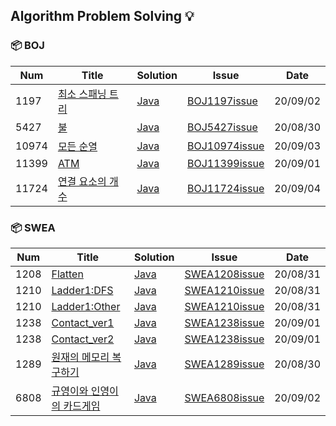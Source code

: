 ## Algorithm Problem Solving :bulb:

### :package: BOJ  
| Num | Title | Solution | Issue | Date |    
|-----| ----- | -------- | ----- | -------|
| 1197 | [최소 스패닝 트리] | [Java](./BOJ/Boj1197최소스패닝트리_Kruskal.java) | [BOJ1197issue](https://github.com/daaaaaayoon/Algorithm-DataStructure/issues/6)| 20/09/02 |
| 5427 | [불] | [Java](./BOJ/Boj5427불.java) | [BOJ5427issue](https://github.com/daaaaaayoon/Algorithm-DataStructure/issues/1)| 20/08/30 |
| 10974 | [모든 순열] | [Java](./BOJ/Boj10974모든순열.java) | [BOJ10974issue](https://github.com/daaaaaayoon/Algorithm-DataStructure/issues/12)| 20/09/03 |
| 11399 | [ATM] | [Java](./BOJ/Boj11399ATM.java) | [BOJ11399issue](https://github.com/daaaaaayoon/Algorithm-DataStructure/issues/5)| 20/09/01 |
| 11724 | [연결 요소의 개수] | [Java](./BOJ/Boj11724연결요소의개수.java) | [BOJ11724issue](https://github.com/daaaaaayoon/Algorithm-DataStructure/issues/14)| 20/09/04 |

### :package: SWEA
| Num | Title | Solution | Issue | Date |    
|-----| ----- | -------- | ----- | -------|
| 1208 | [Flatten] | [Java](./SWExpert/Swea1208Flatten.java) | [SWEA1208issue](https://github.com/daaaaaayoon/Algorithm-DataStructure/issues/4)| 20/08/31 |
| 1210 | [Ladder1:DFS] | [Java](./SWExpert/Swea1210Ladder_DFS.java) | [SWEA1210issue](https://github.com/daaaaaayoon/Algorithm-DataStructure/issues/3)| 20/08/31 |
| 1210 | [Ladder1:Other] | [Java](./SWExpert/Swea1210Ladder_Other.java) | [SWEA1210issue](https://github.com/daaaaaayoon/Algorithm-DataStructure/issues/3)| 20/08/31 |
| 1238 | [Contact_ver1] | [Java](./SWExpert/Swea1238Contact_ver1.java) | [SWEA1238issue](https://github.com/daaaaaayoon/Algorithm-DataStructure/issues/7)| 20/09/01 |
| 1238 | [Contact_ver2] | [Java](./SWExpert/Swea1238Contact_ver2.java) | [SWEA1238issue](https://github.com/daaaaaayoon/Algorithm-DataStructure/issues/7)| 20/09/01 |
| 1289 | [원재의 메모리 복구하기] | [Java](./SWExpert/Swea1289원재의메모리복구.java) | [SWEA1289issue](https://github.com/daaaaaayoon/Algorithm-DataStructure/issues/2)| 20/08/30 |
| 6808 | [규영이와 인영이의 카드게임] | [Java](./SWExpert/Swea6808규영이와인영이의카드게임.java) | [SWEA6808issue](https://github.com/daaaaaayoon/Algorithm-DataStructure/issues/8)| 20/09/02 |


<!-- BOJ Link -->
[불]: https://www.acmicpc.net/problem/5427
[ATM]: https://www.acmicpc.net/problem/11399
[최소 스패닝 트리]: https://www.acmicpc.net/problem/1197
[연결 요소의 개수]: https://www.acmicpc.net/problem/11724
[모든 순열]: https://www.acmicpc.net/problem/10974

<!-- SWEA Link -->
[원재의 메모리 복구하기]: https://swexpertacademy.com/main/code/problem/problemDetail.do?contestProbId=AV19AcoKI9sCFAZN&
[Flatten]: https://swexpertacademy.com/main/code/problem/problemDetail.do?contestProbId=AV139KOaABgCFAYh
[Ladder1:DFS]: https://swexpertacademy.com/main/code/problem/problemDetail.do?contestProbId=AV14ABYKADACFAYh
[Ladder1:Other]: https://swexpertacademy.com/main/code/problem/problemDetail.do?contestProbId=AV14ABYKADACFAYh
[Contact_ver1]: https://swexpertacademy.com/main/code/problem/problemDetail.do?contestProbId=AV15B1cKAKwCFAYD
[Contact_ver2]: https://swexpertacademy.com/main/code/problem/problemDetail.do?contestProbId=AV15B1cKAKwCFAYD
[규영이와 인영이의 카드게임]: https://swexpertacademy.com/main/code/problem/problemDetail.do?contestProbId=AWgv9va6HnkDFAW0
